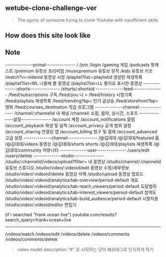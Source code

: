 ## wetube-clone-challenge-ver
> The agony of someone trying to clone Youtube with insufficient skills

## How does this site look like

## Note
--------------primal---------------
/
/join
/login
/gaming     게임
/podcasts   팟캐스트
/premium    유튜브 프리미엄
/musicpremium   유튜브 뮤직
/kids   유튜브 키즈
/watch?v=:videoid   동영상 시청
/playlist?list=:playlistid      생성된 재생목록
/playlist?list=WL   나중에 볼 동영상
/playlist?list=LL   좋아요 표시한 동영상
--------------shorts---------------
/shorts/:shortsid
--------------feed---------------
/feed/subscriptions  구독
/feed/you    나 >
/feed/history    시청기록
/feed/playlists  재생목록
/feed/trending?bp=  인기 급상승
/feed/storefront?bp=    영화
/feed/courses_destination   학습 프로그램
--------------channel---------------
/channel/:channelid  내 채널
/channel/   쇼핑, 음악, 실시간, 스포츠
--------------설정---------------
/account    계정
/account_notifications  알림
/account_playback 재생 및 실적
/account_privacy    공개 범위 설정
/account_sharing    연결된 앱
/account_billing    청구 및 결제
/account_advanced   고급 설정
--------------channel---------------
/@김데데
/@김데데/featured   홈
/@김데데/videos     동영상
/@김데데/shorts     shorts
/@김데데/playlists  재생목록
/@김데데/community  커뮤니티
--------------user---------------
/users/edit
/users/delete
--------------studio---------------
/studio/:channelid/videos/upload?filter=    내 동영상
/studio/channel/:channelid  유튜브 스튜디오
/studio/video/:videoid/edit     동영상 수정/세부정보
/studio/video/:videoid/delete     동영상 삭제
/studio/upload     동영상 업로드
/studio/video/:videoid/analytics/tab-overview/period-default    개요 
/studio/video/:videoid/analytics/tab-reach_viewers/period-default   도달범위 
/studio/video/:videoid/analytics/tab-interest_viewers/period-default   참여도 
/studio/video/:videoid/analytics/tab-build_audience/period-default   시청자층 
/studio/video/:videoid/editor   편집기 

(if i searched "frank ocean live") 
youtube.com/results?search_query=frank+ocean+live 

------------------------------------------------------

/videos/watch
/videos/edit
/videos/delete
/videos/comments
/videos/comments/delete


> video model description "#" 로 시작하는 단어 해쉬태그로 인식학게 하기
